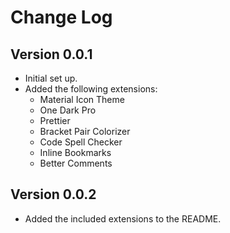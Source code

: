 # Change Log

## Version 0.0.1

- Initial set up.
- Added the following extensions:
  - Material Icon Theme
  - One Dark Pro
  - Prettier
  - Bracket Pair Colorizer
  - Code Spell Checker
  - Inline Bookmarks
  - Better Comments

## Version 0.0.2

- Added the included extensions to the README.
